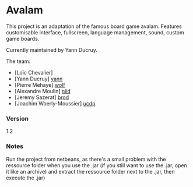 # Avalam

This project is an adaptation of the famous board game avalam.
Features customisable interface, fullscreen, language management, sound, custom game boards.

Currently maintained by Yann Ducruy.

The team:
  - [Loïc Chevalier] 
  - [Yann Ducruy] [yann]
  - [Pierre Mehaye] [wolf]
  - [Alexandre Moulin] [niid]
  - [Jeremy Sazerat] [brod]
  - [Joachim Woerly-Moussier] [ucdp]
    
   [yann]: <https://github.com/yannou38>
   [wolf]: <https://github.com/Mehaye-Pierre>
   [niid]: <https://github.com/Niid>
   [brod]: <https://github.com/IQbrod>
   [ucdp]: <https://github.com/UCDP-Brony>

### Version
1.2

### Notes
Run the project from netbeans, as there's a small problem with the ressource folder when you use the .jar (if you still want to use the .jar, open it like an archive) and extract the ressource folder next to the .jar, then execute the .jar)
